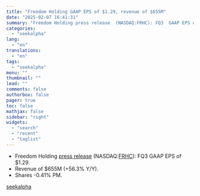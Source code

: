 ```yaml
---
title: "Freedom Holding GAAP EPS of $1.29, revenue of $655M"
date: "2025-02-07 16:41:31"
summary: "Freedom Holding press release  (NASDAQ:FRHC): FQ3  GAAP EPS of $1.29. Revenue of $655M (+56.3% Y/Y). Shares -0.41% PM."
categories:
  - "seekalpha"
lang:
  - "en"
translations:
  - "en"
tags:
  - "seekalpha"
menu: ""
thumbnail: ""
lead: ""
comments: false
authorbox: false
pager: true
toc: false
mathjax: false
sidebar: "right"
widgets:
  - "search"
  - "recent"
  - "taglist"
---
```


* Freedom Holding [press release](https://seekingalpha.com/pr/19995551-freedom-holding-corp-reports-third-quarter-fiscal-year-2025-financial-results) (NASDAQ:[FRHC](https://seekingalpha.com/symbol/FRHC "Freedom Holding Corp.")): FQ3 GAAP EPS of $1.29.
* Revenue of $655M (+56.3% Y/Y).
* Shares -0.41% PM.

[seekalpha](https://seekingalpha.com/news/4405128-freedom-holding-gaap-eps-of-1_29-revenue-of-655m)
